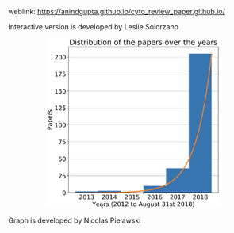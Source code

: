 weblink: https://anindgupta.github.io/cyto_review_paper.github.io/

Interactive version is developed by Leslie Solorzano


<p align="center">
  <img src="distribution.png" width="350" title="hover text">
</p>
Graph is developed by Nicolas Pielawski
